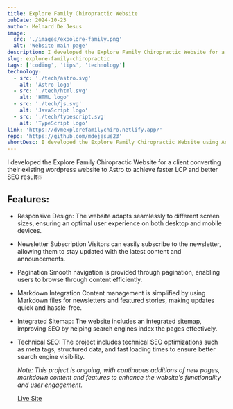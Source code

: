 ```yaml
---
title: Explore Family Chiropractic Website
pubDate: 2024-10-23
author: Melnard De Jesus
image:
  src: './images/expolore-family.png'
  alt: 'Website main page'
description: I developed the Explore Family Chiropractic Website for a client converting their existing wordpress website to Astro to achieve faster LCP and better SEO result.💥
slug: explore-family-chiropractic
tags: ['coding', 'tips', 'technology']
technology:
  - src: './tech/astro.svg'
    alt: 'Astro logo'
  - src: './tech/html.svg'
    alt: 'HTML logo'
  - src: './tech/js.svg'
    alt: 'JavaScript logo'
  - src: './tech/typescript.svg'
    alt: 'TypeScript logo'
link: 'https://dvmexplorefamilychiro.netlify.app/'
repo: 'https://github.com/mdejesus23'
shortDesc: I developed the Explore Family Chiropractic Website using Astro, TypeScript, TailwindCSS, Markdown file with Fastest LCP💥
---
```


I developed the Explore Family Chiropractic Website for a client converting their existing wordpress website to Astro to achieve faster LCP and better SEO result💥

## Features:

- <i class="fas fa-mobile-alt text-lblue"></i> Responsive Design: The website adapts seamlessly to different screen sizes, ensuring an optimal user experience on both desktop and mobile devices.

- <i class="fas fa-envelope text-lblue"></i> Newsletter Subscription Visitors can easily subscribe to the newsletter, allowing them to stay updated with the latest content and announcements.

- <i class="fas fa-pagination text-lblue"></i> Pagination Smooth navigation is provided through pagination, enabling users to browse through content efficiently.

- <i class="fas fa-file-alt text-lblue"></i> Markdown Integration Content management is simplified by using Markdown files for newsletters and featured stories, making updates quick and hassle-free.

- <i class="fas fa-sitemap text-lblue"></i> Integrated Sitemap: The website includes an integrated sitemap, improving SEO by helping search engines index the pages effectively.

- <i class="fas fa-search text-lblue"></i> Technical SEO: The project includes technical SEO optimizations such as meta tags, structured data, and fast loading times to ensure better search engine visibility.

  _Note: This project is ongoing, with continuous additions of new pages, markdown content and features to enhance the website's functionality and user engagement._

  <a href="https://dvmexplorefamilychiro.netlify.app/" target="_blank"><u>Live Site</u></a>
